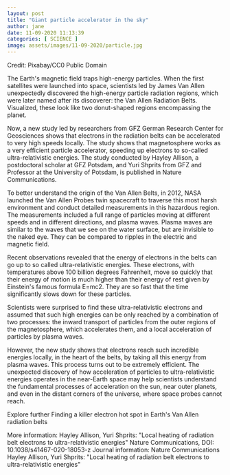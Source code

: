 ```yaml
---
layout: post
title: "Giant particle accelerator in the sky"
author: jane 
date: 11-09-2020 11:13:39 
categories: [ SCIENCE ] 
image: assets/images/11-09-2020/particle.jpg
---
```

Credit: Pixabay/CC0 Public Domain

The Earth's magnetic field traps high-energy particles. When the first satellites were launched into space, scientists led by James Van Allen unexpectedly discovered the high-energy particle radiation regions, which were later named after its discoverer: the Van Allen Radiation Belts. Visualized, these look like two donut-shaped regions encompassing the planet.

Now, a new study led by researchers from GFZ German Research Center for Geosciences shows that electrons in the radiation belts can be accelerated to very high speeds locally. The study shows that magnetosphere works as a very efficient particle accelerator, speeding up electrons to so-called ultra-relativistic energies. The study conducted by Hayley Allison, a postdoctoral scholar at GFZ Potsdam, and Yuri Shprits from GFZ and Professor at the University of Potsdam, is published in Nature Communications.

To better understand the origin of the Van Allen Belts, in 2012, NASA launched the Van Allen Probes twin spacecraft to traverse this most harsh environment and conduct detailed measurements in this hazardous region. The measurements included a full range of particles moving at different speeds and in different directions, and plasma waves. Plasma waves are similar to the waves that we see on the water surface, but are invisible to the naked eye. They can be compared to ripples in the electric and magnetic field.

Recent observations revealed that the energy of electrons in the belts can go up to so called ultra-relativistic energies. These electrons, with temperatures above 100 billion degrees Fahrenheit, move so quickly that their energy of motion is much higher than their energy of rest given by Einstein's famous formula E=mc2. They are so fast that the time significantly slows down for these particles.

Scientists were surprised to find these ultra-relativistic electrons and assumed that such high energies can be only reached by a combination of two processes: the inward transport of particles from the outer regions of the magnetosphere, which accelerates them, and a local acceleration of particles by plasma waves.

However, the new study shows that electrons reach such incredible energies locally, in the heart of the belts, by taking all this energy from plasma waves. This process turns out to be extremely efficient. The unexpected discovery of how acceleration of particles to ultra-relativistic energies operates in the near-Earth space may help scientists understand the fundamental processes of acceleration on the sun, near outer planets, and even in the distant corners of the universe, where space probes cannot reach.

Explore further Finding a killer electron hot spot in Earth's Van Allen radiation belts

More information: Hayley Allison, Yuri Shprits: "Local heating of radiation belt electrons to ultra-relativistic energies" Nature Communications, DOI: 10.1038/s41467-020-18053-z Journal information: Nature Communications Hayley Allison, Yuri Shprits: "Local heating of radiation belt electrons to ultra-relativistic energies"